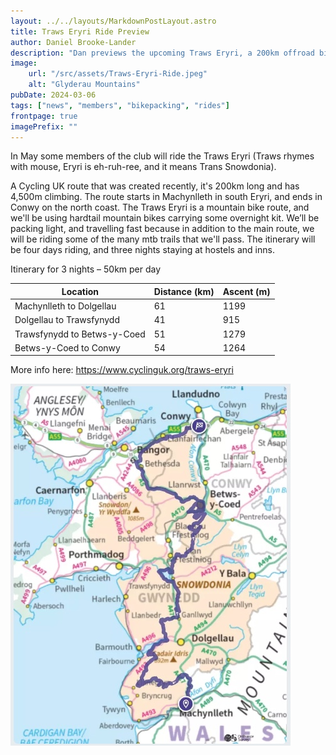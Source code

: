 ```yaml
---
layout: ../../layouts/MarkdownPostLayout.astro
title: Traws Eryri Ride Preview
author: Daniel Brooke-Lander
description: "Dan previews the upcoming Traws Eryri, a 200km offroad bikepacking route."
image:
    url: "/src/assets/Traws-Eryri-Ride.jpeg"
    alt: "Glyderau Mountains"
pubDate: 2024-03-06
tags: ["news", "members", "bikepacking", "rides"]
frontpage: true
imagePrefix: ""
---
```


In May some members of the club will ride the Traws Eryri (Traws rhymes with mouse, Eryri is eh-ruh-ree, and it means Trans Snowdonia). 

A Cycling UK route that was created recently, it's 200km long and has 4,500m climbing. The route starts in Machynlleth in south Eryri, and ends in Conwy on the north coast. The Traws Eryri is a mountain bike route, and we'll be using hardtail mountain bikes carrying some overnight kit. We’ll be packing light, and travelling fast because in addition to the main route, we will be riding some of the many mtb trails that we'll pass. The itinerary will be four days riding, and three nights staying at hostels and inns.

Itinerary for 3 nights – 50km per day

|Location                       | Distance (km)  |  Ascent (m)|
|-------------------------------|----------------|------------|
|Machynlleth to Dolgellau       |      61        |   1199     |
|Dolgellau to Trawsfynydd       |      41        |    915     |
|Trawsfynydd to Betws-y-Coed    |      51        |   1279     |
|Betws-y-Coed to Conwy          |      54        |   1264     |

More info here: https://www.cyclinguk.org/traws-eryri

![Traws Eryri Map](../../assets/Traws-Eryri-Map.jpeg)